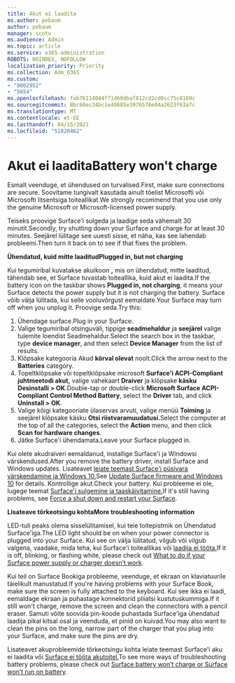 ```yaml
---
title: Akut ei laadita
ms.author: pebaum
author: pebaum
manager: scotv
ms.audience: Admin
ms.topic: article
ms.service: o365-administration
ROBOTS: NOINDEX, NOFOLLOW
localization_priority: Priority
ms.collection: Adm_O365
ms.custom:
- "9002952"
- "5654"
ms.openlocfilehash: fab76114044f71d60dbaf812cd2cd0cc75c8169c
ms.sourcegitcommit: 8bc60ec34bc1e40685e3976576e04a2623f63a7c
ms.translationtype: MT
ms.contentlocale: et-EE
ms.lasthandoff: 04/15/2021
ms.locfileid: "51820462"
---
```

# <a name="battery-wont-charge"></a><span data-ttu-id="11dad-102">Akut ei laadita</span><span class="sxs-lookup"><span data-stu-id="11dad-102">Battery won't charge</span></span>

<span data-ttu-id="11dad-103">Esmalt veenduge, et ühendused on turvalised.</span><span class="sxs-lookup"><span data-stu-id="11dad-103">First, make sure connections are secure.</span></span> <span data-ttu-id="11dad-104">Soovitame tungivalt kasutada ainult tõelist Microsofti või Microsofti litsentsiga toiteallikat.</span><span class="sxs-lookup"><span data-stu-id="11dad-104">We strongly recommend that you use only the genuine Microsoft or Microsoft-licensed power supply.</span></span>

<span data-ttu-id="11dad-105">Teiseks proovige Surface'i sulgeda ja laadige seda vähemalt 30 minutit.</span><span class="sxs-lookup"><span data-stu-id="11dad-105">Secondly, try shutting down your Surface and charge for at least 30 minutes.</span></span> <span data-ttu-id="11dad-106">Seejärel lülitage see uuesti sisse, et näha, kas see lahendab probleemi.</span><span class="sxs-lookup"><span data-stu-id="11dad-106">Then turn it back on to see if that fixes the problem.</span></span>

<span data-ttu-id="11dad-107">**Ühendatud, kuid mitte laaditud**</span><span class="sxs-lookup"><span data-stu-id="11dad-107">**Plugged in, but not charging**</span></span>

<span data-ttu-id="11dad-108">Kui tegumiribal kuvatakse akuikoon **,** mis on ühendatud, mitte laaditud, tähendab see, et Surface tuvastab toiteallika, kuid akut ei laadita.</span><span class="sxs-lookup"><span data-stu-id="11dad-108">If the battery icon on the taskbar shows **Plugged in, not charging**, it means your Surface detects the power supply but it is not charging the battery.</span></span> <span data-ttu-id="11dad-109">Surface võib välja lülitada, kui selle vooluvõrgust eemaldate.</span><span class="sxs-lookup"><span data-stu-id="11dad-109">Your Surface may turn off when you unplug it.</span></span> <span data-ttu-id="11dad-110">Proovige seda.</span><span class="sxs-lookup"><span data-stu-id="11dad-110">Try this:</span></span>

1. <span data-ttu-id="11dad-111">Ühendage surface.</span><span class="sxs-lookup"><span data-stu-id="11dad-111">Plug in your Surface.</span></span>
2. <span data-ttu-id="11dad-112">Valige tegumiribal otsinguväli, tippige **seadmehaldur** ja **seejärel** valige tulemite loendist Seadmehaldur.</span><span class="sxs-lookup"><span data-stu-id="11dad-112">Select the search box in the taskbar, type **device manager**, and then select **Device Manager** from the list of results.</span></span>
3. <span data-ttu-id="11dad-113">Klõpsake kategooria Akud **kõrval olevat** noolt.</span><span class="sxs-lookup"><span data-stu-id="11dad-113">Click the arrow next to the **Batteries** category.</span></span>
4. <span data-ttu-id="11dad-114">Topeltklõpsake või topeltklõpsake microsoft **Surface'i ACPI-Compliant juhtmeetodi akut,** valige vahekaart **Draiver** ja klõpsake **käsku Desinstalli > OK**.</span><span class="sxs-lookup"><span data-stu-id="11dad-114">Double-tap or double-click **Microsoft Surface ACPI-Compliant Control Method Battery**, select the **Driver** tab, and click **Uninstall > OK**.</span></span>
5. <span data-ttu-id="11dad-115">Valige kõigi kategooriate ülaservas arvuti, valige menüü **Toiming** ja seejärel klõpsake käsku **Otsi riistvaramuudatusi.**</span><span class="sxs-lookup"><span data-stu-id="11dad-115">Select the computer at the top of all the categories, select the **Action** menu, and then click **Scan for hardware changes**.</span></span>
6. <span data-ttu-id="11dad-116">Jätke Surface'i ühendamata.</span><span class="sxs-lookup"><span data-stu-id="11dad-116">Leave your Surface plugged in.</span></span>

<span data-ttu-id="11dad-117">Kui olete akudraiveri eemaldanud, installige Surface'i ja Windowsi värskendused.</span><span class="sxs-lookup"><span data-stu-id="11dad-117">After you remove the battery driver, install Surface and Windows updates.</span></span> <span data-ttu-id="11dad-118">Lisateavet [leiate teemast Surface'i püsivara värskendamine ja Windows 10.](https://support.microsoft.com/help/4023505)</span><span class="sxs-lookup"><span data-stu-id="11dad-118">See [Update Surface firmware and Windows 10](https://support.microsoft.com/help/4023505) for details.</span></span> <span data-ttu-id="11dad-119">Kontrollige akut.</span><span class="sxs-lookup"><span data-stu-id="11dad-119">Check your battery.</span></span> <span data-ttu-id="11dad-120">Kui probleeme ei ole, lugege teemat [Surface'i sulgemine ja taaskäivitamine.](https://support.microsoft.com/help/4036280/surface-force-a-shut-down-and-restart-your-surface)</span><span class="sxs-lookup"><span data-stu-id="11dad-120">If it's still having problems, see [Force a shut down and restart your Surface](https://support.microsoft.com/help/4036280/surface-force-a-shut-down-and-restart-your-surface).</span></span>

<span data-ttu-id="11dad-121">**Lisateave tõrkeotsingu kohta**</span><span class="sxs-lookup"><span data-stu-id="11dad-121">**More troubleshooting information**</span></span>

<span data-ttu-id="11dad-122">LED-tuli peaks olema sisselülitamisel, kui teie toitepistmik on Ühendatud Surface'iga.</span><span class="sxs-lookup"><span data-stu-id="11dad-122">The LED light should be on when your power connector is plugged into your Surface.</span></span> <span data-ttu-id="11dad-123">Kui see on välja lülitatud, vilgub või vilgub valgena, vaadake, mida teha, kui Surface'i toiteallikas või [laadija ei tööta.](https://support.microsoft.com/help/4484763/surface-fix-issues-with-your-power-supply)</span><span class="sxs-lookup"><span data-stu-id="11dad-123">If it is off, blinking, or flashing white, please check out [What to do if your Surface power supply or charger doesn’t work](https://support.microsoft.com/help/4484763/surface-fix-issues-with-your-power-supply).</span></span> 

<span data-ttu-id="11dad-124">Kui teil on Surface Bookiga probleeme, veenduge, et ekraan on klaviatuurile täielikult manustatud.</span><span class="sxs-lookup"><span data-stu-id="11dad-124">If you're having problems with your Surface Book, make sure the screen is fully attached to the keyboard.</span></span> <span data-ttu-id="11dad-125">Kui see ikka ei laadi, eemaldage ekraan ja puhastage konnektorid pliiatsi kustutuskummiga.</span><span class="sxs-lookup"><span data-stu-id="11dad-125">If it still won't charge, remove the screen and clean the connectors with a pencil eraser.</span></span> <span data-ttu-id="11dad-126">Samuti võite soovida pin-koode puhastada Surface'iga ühendatud laadija pikal kitsal osal ja veenduda, et pinid on kuivad.</span><span class="sxs-lookup"><span data-stu-id="11dad-126">You may also want to clean the pins on the long, narrow part of the charger that you plug into your Surface, and make sure the pins are dry.</span></span>

<span data-ttu-id="11dad-127">Lisateavet akuprobleemide tõrkeotsingu kohta leiate teemast Surface'i aku ei laadita või [Surface ei tööta akutoitel.](https://support.microsoft.com/help/4023536/surface-surface-battery-wont-charge)</span><span class="sxs-lookup"><span data-stu-id="11dad-127">To see more ways of troubleshooting battery problems, please check out [Surface battery won’t charge or Surface won’t run on battery](https://support.microsoft.com/help/4023536/surface-surface-battery-wont-charge).</span></span>
